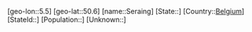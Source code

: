 ﻿---
location: [50.6,5.5]
type: City
tags:
- geo/City


SpocWebEntityId: 34206
isDeleted: false
confidential: public

---
[geo-lon::5.5]
[geo-lat::50.6]
[name::Seraing]
[State::]
[Country::[Belgium](geo/Continent/Europe/Belgium.md)]
[StateId::]
[Population::]
[Unknown::]

